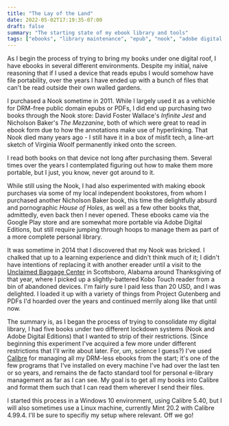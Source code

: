```yaml
---
title: "The Lay of the Land"
date: 2022-05-02T17:19:35-07:00
draft: false
summary: "The starting state of my ebook library and tools"
tags: ["ebooks", "library maintenance", "epub", "nook", "adobe digital editions", "kobo", "calibre", "DRM", "windows", "linux"]
---
```


As I begin the process of trying to bring my books under one digital roof, I have ebooks in several different environments. Despite my initial, naive reasoning that if I used a device that reads epubs I would somehow have file portability, over the years I have ended up with a bunch of files that can't be read outside their own walled gardens.

I purchased a Nook sometime in 2011. While I largely used it as a vehichle for DRM-free public domain epubs or PDFs, I did end up purchasing two books through the Nook store: David Foster Wallace's *Infinite Jest* and Nicholson Baker's *The Mezzanine*, both of which were great to read in ebook form due to how the annotations make use of hyperlinking. That Nook died many years ago - I still have it in a box of misfit tech, a line-art sketch of Virginia Woolf permanently inked onto the screen.

I read both books on that device not long after purchasing them. Several times over the years I contemplated figuring out how to make them more portable, but I just, you know, never got around to it.

While still using the Nook, I had also experimented with making ebook purchases via some of my local independent bookstores, from whom I purchased another Nicholson Baker book, this time the delightfully absurd and pornographic *House of Holes*, as well as a few other books that, admittedly, even back then I never opened. These ebooks came via the Google Play store and are somewhat more portable via Adobe Digital Editions, but still require jumping through hoops to manage them as part of a more complete personal library.

It was sometime in 2014 that I discovered that my Nook was bricked. I chalked that up to a learning experience and didn't think much of it; I didn't have intentions of replacing it with another ereader until a visit to the [Unclaimed Baggage Center](https://www.unclaimedbaggage.com) in Scottsboro, Alabama around Thanksgiving of that year, where I picked up a slightly-battered Kobo Touch reader from a bin of abandoned devices. I'm fairly sure I paid less than 20 USD, and I was delighted. I loaded it up with a variety of things from Project Gutenberg and PDFs I'd hoarded over the years and continued merrily along like that until now.

The summary is, as I began the process of trying to consolidate my digital library, I had five books under two different lockdown systems (Nook and Adobe Digital Editions) that I wanted to strip of their restrictions. (Since beginning this experiment I've acquired a few more under different restrictions that I'll write about later. For, um, science I guess?) I've used [Calibre](https://calibre-ebook.com/) for managing all my DRM-less ebooks from the start; it's one of the few programs that I've installed on every machine I've had over the last ten or so years, and remains the de facto standard tool for personal e-library management as far as I can see. My goal is to get all my books into Calibre and format them such that I can read them wherever I send their files.

I started this process in a Windows 10 environment, using Calibre 5.40, but I will also sometimes use a Linux machine, currently Mint 20.2 with Calibre 4.99.4. I'll be sure to specifiy my setup where relevant. Off we go!